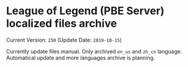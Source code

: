 # League of Legend (PBE Server) localized files archive

Current Version: `250` (Update Date: `2019-10-15`)

Currently update files manual. Only archived `en_us` and `zh_cn` language.
Automatical update and more languages archive is planning.